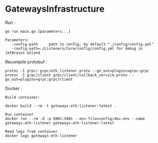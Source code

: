 # GatewaysInfrastructure

Run :

    go run main.go [parameters...] 
    
    Parameters:
       -config-path     path to config, by default "./config/config.yml"
       -config-path=./Listeners/Core/config/config.yml for debug in JetBrains Goland
       
Recompile protobuf :
    
    protoc -I grpc/ grpc/eth_listener.proto --go_out=plugins=grpc:grpc
    protoc -I grpc/client grpc/client/callback_service.proto --go_out=plugins=grpc:grpc/client

Docker :
    
    Build container:
    
    docker build --rm -t gateways-eth-listener:latest .
    
    Run container
    docker run --rm -d -p 5001:5001 --env-file=config/dev.env --name gateways-eth-listener gateways-eth-listener:latest
    
    Read logs from container
    docker logs gateways-eth-listener